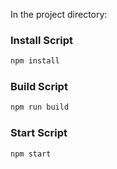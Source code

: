 In the project directory:
### Install Script

```bash
npm install
```

### Build Script

```bash
npm run build
```

### Start Script

```bash
npm start
```